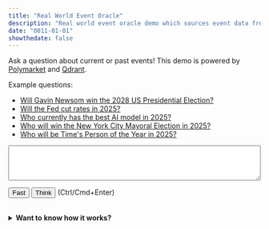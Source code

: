 ```yaml
---
title: "Real World Event Oracle"
description: "Real world event oracle demo which sources event data from Polymarket and uses Qdrant as a vector database for search."
date: "0011-01-01"
showthedate: false
---
```


Ask a question about current or past events! This demo is powered
by [Polymarket](https://polymarket.com/) and [Qdrant](https://qdrant.tech/).

<p>Example questions:</p>
<ul>
    <li><a href="javascript:void(0);" onclick="document.getElementById('query').value = 'Will Gavin Newsom win the 2028 US Presidential Election?'; execute()">Will Gavin Newsom win the 2028 US Presidential Election?</a></li>
    <li><a href="javascript:void(0);" onclick="document.getElementById('query').value = 'Will the Fed cut rates in 2025?'; execute()">Will the Fed cut rates in 2025?</a></li>
    <li><a href="javascript:void(0);" onclick="document.getElementById('query').value = 'Which company has the best AI model in 2025?'; execute()">Who currently has the best AI model in 2025?</a></li>
    <li><a href="javascript:void(0);" onclick="document.getElementById('query').value = 'Who will win the New York City Mayoral Election in 2025?'; execute()">Who will win the New York City Mayoral Election in 2025?</a></li>
    <li><a href="javascript:void(0);" onclick="document.getElementById('query').value = 'Who will be Time\'s Person of the Year in 2025?'; execute()">Who will be Time's Person of the Year in 2025?</a></li>
</ul>

<textarea id="query" rows="4" style="width: 100%; font-family: 'Space mono';" onkeypress="handle(event)"></textarea>
<p><button onclick="execute()">Fast</button> <button onclick="execute(true)">Think</button> (Ctrl/Cmd+Enter)</p>

<div id="results"></div>
<br/>
<details>
<summary><b>Want to know how it works?</b></summary>

This demo uses [Qdrant](https://qdrant.tech/) as a vector database to store
embeddings of event data sourced from [Polymarket](https://polymarket.com/).
When you ask a question, the system retrieves relevant events from Qdrant based
on the embeddings and uses them to generate a summary response.

There might be a few additional extensions that might worth exploring:

- Add more alternative data sources for alpha research
- Use a time series database like kdb+ to store historical data to build
  correlation matrices and find similar events that vector search might miss
- Integrate traditional financial data sources like exchange market data to
  employ statistical arbitrage strategies

</details>

<link rel="stylesheet" href="https://unpkg.com/css-skeletons@1.0.7/dist/css-skeletons.min.css" />

<script src="https://cdn.jsdelivr.net/npm/showdown@2.1.0/dist/showdown.min.js"></script>
<script>
async function execute(think = false) {
    const query = document.getElementById('query').value;
    document.getElementById('results').innerHTML = `<div class="skeleton skeleton-line" style="--lines: 4; --c-p: 0px; --c-w: 100%; --bg: #161b22;"></div>`;
    const response = await fetch(`https://oracle.darenliang.com/summary?query=${encodeURIComponent(query)}&think=${think}`);
    if (response.ok) {
        const data = await response.json();
        const converter = new showdown.Converter();
        document.getElementById('results').innerHTML = `<h3>Response</h3>${converter.makeHtml(data.summary)}`;
    } else {
        document.getElementById('results').innerHTML = '<h3>Response</h3><p>Error fetching summary.</p>';
    }
}

async function handle(event) {
    if (event.ctrlKey && event.key === "Enter") {
        await execute();
    }
}

window.execute = execute;
window.handle = handle;
</script>
